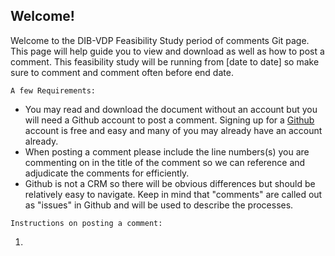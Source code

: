 ## Welcome!

Welcome to the DIB-VDP Feasibility Study period of comments Git page.  This page will help guide you to view and download as well as how to post a comment. This feasibility study will be running from [date to date] so make sure to comment and comment often before end date.  

```A few Requirements:```

- You may read and download the document without an account but you will need a Github account to post a comment. Signing up for a [Github](https://github.com/join) account is free and easy and many of you may already have an account already.
- When posting a comment please include the line numbers(s) you are commenting on in the title of the comment so we can reference and adjudicate the comments for efficiently.
- Github is not a CRM so there will be obvious differences but should  be relatively easy to navigate. Keep in mind that "comments" are called out as "issues" in Github and will be used to describe the processes.



```Instructions on posting a comment:```

1. 
